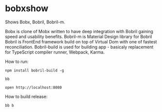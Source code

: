 # bobxshow

Shows Bobx, Bobril, Bobril-m. 

Bobx is clone of Mobx written to have deep integration with Bobril gaining speed and usability benefits.
Bobril-m is Material Design library for Bobril
Bobril is FrontEnd framework build on top of Virtual Dom with one of fastest reconciliation.
Bobril-build is used for building app - basicaly replacement for TypeScript compiler runner, Webpack, Karma.

How to run:

    npm install bobril-build -g

    bb
    
    open http://localhost:8080
    
How to build release:

    bb b
